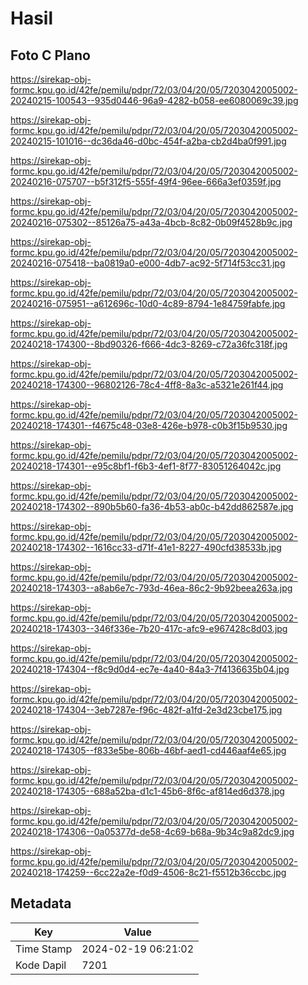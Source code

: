 # Hasil

## Foto C Plano

https://sirekap-obj-formc.kpu.go.id/42fe/pemilu/pdpr/72/03/04/20/05/7203042005002-20240215-100543--935d0446-96a9-4282-b058-ee6080069c39.jpg

https://sirekap-obj-formc.kpu.go.id/42fe/pemilu/pdpr/72/03/04/20/05/7203042005002-20240215-101016--dc36da46-d0bc-454f-a2ba-cb2d4ba0f991.jpg

https://sirekap-obj-formc.kpu.go.id/42fe/pemilu/pdpr/72/03/04/20/05/7203042005002-20240216-075707--b5f312f5-555f-49f4-96ee-666a3ef0359f.jpg

https://sirekap-obj-formc.kpu.go.id/42fe/pemilu/pdpr/72/03/04/20/05/7203042005002-20240216-075302--85126a75-a43a-4bcb-8c82-0b09f4528b9c.jpg

https://sirekap-obj-formc.kpu.go.id/42fe/pemilu/pdpr/72/03/04/20/05/7203042005002-20240216-075418--ba0819a0-e000-4db7-ac92-5f714f53cc31.jpg

https://sirekap-obj-formc.kpu.go.id/42fe/pemilu/pdpr/72/03/04/20/05/7203042005002-20240216-075951--a612696c-10d0-4c89-8794-1e84759fabfe.jpg

https://sirekap-obj-formc.kpu.go.id/42fe/pemilu/pdpr/72/03/04/20/05/7203042005002-20240218-174300--8bd90326-f666-4dc3-8269-c72a36fc318f.jpg

https://sirekap-obj-formc.kpu.go.id/42fe/pemilu/pdpr/72/03/04/20/05/7203042005002-20240218-174300--96802126-78c4-4ff8-8a3c-a5321e261f44.jpg

https://sirekap-obj-formc.kpu.go.id/42fe/pemilu/pdpr/72/03/04/20/05/7203042005002-20240218-174301--f4675c48-03e8-426e-b978-c0b3f15b9530.jpg

https://sirekap-obj-formc.kpu.go.id/42fe/pemilu/pdpr/72/03/04/20/05/7203042005002-20240218-174301--e95c8bf1-f6b3-4ef1-8f77-83051264042c.jpg

https://sirekap-obj-formc.kpu.go.id/42fe/pemilu/pdpr/72/03/04/20/05/7203042005002-20240218-174302--890b5b60-fa36-4b53-ab0c-b42dd862587e.jpg

https://sirekap-obj-formc.kpu.go.id/42fe/pemilu/pdpr/72/03/04/20/05/7203042005002-20240218-174302--1616cc33-d71f-41e1-8227-490cfd38533b.jpg

https://sirekap-obj-formc.kpu.go.id/42fe/pemilu/pdpr/72/03/04/20/05/7203042005002-20240218-174303--a8ab6e7c-793d-46ea-86c2-9b92beea263a.jpg

https://sirekap-obj-formc.kpu.go.id/42fe/pemilu/pdpr/72/03/04/20/05/7203042005002-20240218-174303--346f336e-7b20-417c-afc9-e967428c8d03.jpg

https://sirekap-obj-formc.kpu.go.id/42fe/pemilu/pdpr/72/03/04/20/05/7203042005002-20240218-174304--f8c9d0d4-ec7e-4a40-84a3-7f4136635b04.jpg

https://sirekap-obj-formc.kpu.go.id/42fe/pemilu/pdpr/72/03/04/20/05/7203042005002-20240218-174304--3eb7287e-f96c-482f-a1fd-2e3d23cbe175.jpg

https://sirekap-obj-formc.kpu.go.id/42fe/pemilu/pdpr/72/03/04/20/05/7203042005002-20240218-174305--f833e5be-806b-46bf-aed1-cd446aaf4e65.jpg

https://sirekap-obj-formc.kpu.go.id/42fe/pemilu/pdpr/72/03/04/20/05/7203042005002-20240218-174305--688a52ba-d1c1-45b6-8f6c-af814ed6d378.jpg

https://sirekap-obj-formc.kpu.go.id/42fe/pemilu/pdpr/72/03/04/20/05/7203042005002-20240218-174306--0a05377d-de58-4c69-b68a-9b34c9a82dc9.jpg

https://sirekap-obj-formc.kpu.go.id/42fe/pemilu/pdpr/72/03/04/20/05/7203042005002-20240218-174259--6cc22a2e-f0d9-4506-8c21-f5512b36ccbc.jpg


## Metadata

| Key        | Value               |
| ---------- | ------------------- |
| Time Stamp | 2024-02-19 06:21:02 |
| Kode Dapil | 7201                |



